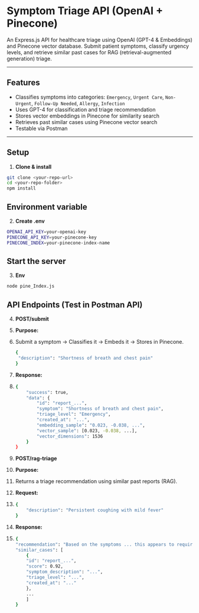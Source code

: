 # Symptom Triage API (OpenAI + Pinecone)

An Express.js API for healthcare triage using OpenAI (GPT-4 & Embeddings) and Pinecone vector database. Submit patient symptoms, classify urgency levels, and retrieve similar past cases for RAG (retrieval-augmented generation) triage.

---

## Features

- Classifies symptoms into categories: `Emergency`, `Urgent Care`, `Non-Urgent`, `Follow-Up Needed`, `Allergy`, `Infection`
- Uses GPT-4 for classification and triage recommendation
- Stores vector embeddings in Pinecone for similarity search
- Retrieves past similar cases using Pinecone vector search
- Testable via Postman

---

## Setup

1. **Clone & install**

```bash
git clone <your-repo-url>
cd <your-repo-folder>
npm install
```
## Environment variable

2. **Create .env**
```bash
OPENAI_API_KEY=your-openai-key
PINECONE_API_KEY=your-pinecone-key
PINECONE_INDEX=your-pinecone-index-name
```

## Start the server

3. **Env**
```bash
node pine_Index.js
```

## API Endpoints (Test in Postman API)
4. **POST/submit**
5. **Purpose:**

6. Submit a symptom → Classifies it → Embeds it → Stores in Pinecone.
   ```bash
   {
    "description": "Shortness of breath and chest pain"
   }
   ```
7. **Response:** 
  
8.  ```bash
    {
        "success": true,
        "data": {
            "id": "report_...",
            "symptom": "Shortness of breath and chest pain",
            "triage_level": "Emergency",
            "created_at": "...",
            "embedding_sample": "0.023, -0.038, ...",
            "vector_sample": [0.023, -0.038, ...],
            "vector_dimensions": 1536
        }
    }
    ```
9. **POST/rag-triage**
10. **Purpose:**

11. Returns a triage recommendation using similar past reports (RAG).
12. **Request:**

13. ```bash
    {
        "description": "Persistent coughing with mild fever"
    }
    ```
14. **Response:**

15. ```bash
    {
    "recommendation": "Based on the symptoms ... this appears to require Urgent Care.",
    "similar_cases": [
        {
        "id": "report_...",
        "score": 0.92,
        "symptom_description": "...",
        "triage_level": "...",
        "created_at": "..."
        },
        ...
        ]
    }
    ```

